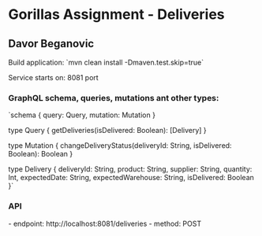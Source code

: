 <h1>Gorillas Assignment - Deliveries</h1>
<h2>Davor Beganovic</h2>
Build application:
`mvn clean install -Dmaven.test.skip=true`

Service starts on: 8081 port

<h3>GraphQL schema, queries, mutations ant other types: </h3>

`schema {
    query: Query,
    mutation: Mutation
}

type Query {
    getDeliveries(isDelivered: Boolean): [Delivery]
}

type Mutation {
    changeDeliveryStatus(deliveryId: String, isDelivered: Boolean): Boolean
}

type Delivery {
    deliveryId: String,
    product: String,
    supplier: String,
    quantity: Int,
    expectedDate: String,
    expectedWarehouse: String,
    isDelivered: Boolean
}`

<h3>API</h3>
- endpoint: http://localhost:8081/deliveries
- method: POST